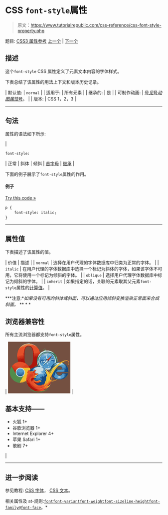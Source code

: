# CSS `font-style`属性

> 原文：<https://www.tutorialrepublic.com/css-reference/css-font-style-property.php>

题目: [CSS3 属性参考](css3-properties.php) [上一个](css3-font-stretch-property.php) | [下一个](css-font-variant-property.php)

## 描述

这个`font-style` CSS 属性定义了元素文本内容的字体样式。

下表总结了该属性的用法上下文和版本历史记录。

| 默认值: | `normal` |
| 适用于: | 所有元素 |
| 继承的: | 是 |
| 可制作动画: | [号*见*号*动图属性*号](css-animatable-properties.php)。 |
| 版本: | CSS 1，2，3 |

* * *

## 句法

属性的语法如下所示:

| 

```
font-style: 
```

 | 正常 &#124; 斜体 &#124; 倾斜 &#124; [首字母](../definitions.php#initial) &#124; [继承](../definitions.php#inherit) |

下面的例子展示了`font-style`属性的作用。

#### 例子

[Try this code »](../codelab.php?topic=css&file=font-style-property "Try this code using online Editor")

```
p {
    font-style: italic;
}
```

* * *

## 属性值

下表描述了该属性的值。

| 价值 | 描述 |
| `normal` | 选择在用户代理的字体数据库中归类为正常的字体。 |
| `italic` | 在用户代理的字体数据库中选择一个标记为斜体的字体，如果该字体不可用，它将使用一个标记为倾斜的字体。 |
| `oblique` | 选择用户代理字体数据库中标记为倾斜的字体。 |
| `inherit` | 如果指定的话，关联的元素取其父元素`font-style`属性的[计算值](../definitions.php#computed-value)。 |

 ***注意:**如果没有可用的斜体或斜面，可以通过应用倾斜变换渲染正常面来合成斜面。*  ** * *

## 浏览器兼容性

所有主流浏览器都支持`font-style`属性。

| ![Browsers Icon](img/e9331123c77668c1832e541c2fca1002.png) | 

## 基本支持——

*   火狐 1+
*   谷歌浏览器 1+
*   Internet Explorer 4+
*   苹果 Safari 1+
*   歌剧 7+

 |

* * *

## 进一步阅读

参见教程: [CSS 字体](../css-tutorial/css-fonts.php)， [CSS 文本](../css-tutorial/css-text.php)。

相关属性及 at-规则:[`font`](css-font-property.php)[`font-variant`](css-font-variant-property.php)[`font-weight`](css-font-weight-property.php)[`font-size`](css-font-size-property.php)[`line-height`](css-line-height-property.php)[`font-family`](css-font-family-property.php)[`@font-face`](css-font-face-rule.php)。*